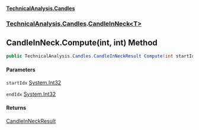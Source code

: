 #### [TechnicalAnalysis.Candles](TechnicalAnalysis.Candles.md 'TechnicalAnalysis.Candles')
### [TechnicalAnalysis.Candles](TechnicalAnalysis.Candles.md#TechnicalAnalysis.Candles 'TechnicalAnalysis.Candles').[CandleInNeck&lt;T&gt;](CandleInNeck_T_.md 'TechnicalAnalysis.Candles.CandleInNeck<T>')

## CandleInNeck<T>.Compute(int, int) Method

```csharp
public TechnicalAnalysis.Candles.CandleInNeckResult Compute(int startIdx, int endIdx);
```
#### Parameters

<a name='TechnicalAnalysis.Candles.CandleInNeck_T_.Compute(int,int).startIdx'></a>

`startIdx` [System.Int32](https://docs.microsoft.com/en-us/dotnet/api/System.Int32 'System.Int32')

<a name='TechnicalAnalysis.Candles.CandleInNeck_T_.Compute(int,int).endIdx'></a>

`endIdx` [System.Int32](https://docs.microsoft.com/en-us/dotnet/api/System.Int32 'System.Int32')

#### Returns
[CandleInNeckResult](CandleInNeckResult.md 'TechnicalAnalysis.Candles.CandleInNeckResult')